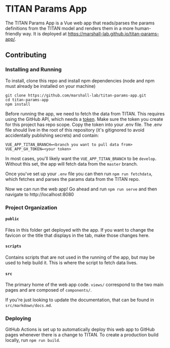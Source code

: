 # TITAN Params App

The TITAN Params App is a Vue web app that reads/parses the params definitions from the TITAN model and renders them in a more human-friendly way.  It is deployed at https://marshall-lab.github.io/titan-params-app/.

## Contributing

### Installing and Running

To install, clone this repo and install npm dependencies (node and npm must already be installed on your machine)

```
git clone https://github.com/marshall-lab/titan-params-app.git
cd titan-params-app
npm install
```

Before running the app, we need to fetch the data from TITAN.  This requires using the GitHub API, which needs a [token](https://help.github.com/en/github/authenticating-to-github/creating-a-personal-access-token-for-the-command-line). Make sure the token you create for this project has repo scope. Copy the token into your .env file.  The .env file should live in the root of this repository (it's gitignored to avoid accidentally publishing secrets) and contain:

```
VUE_APP_TITAN_BRANCH=<branch you want to pull data from>
VUE_APP_GH_TOKEN=<your token>
```

In most cases, you'll likely want the `VUE_APP_TITAN_BRANCH` to be `develop`.  Without this set, the app will fetch data from the `master` branch.

Once you've set up your `.env` file you can then run `npm run fetchdata`, which fetches and parses the params data from the TITAN repo.

Now we can run the web app! Go ahead and run `npm run serve` and then navigate to http://localhost:8080

### Project Organization

#### `public`

Files in this folder get deployed with the app. If you want to change the favicon or the title that displays in the tab, make those changes here.

#### `scripts`

Contains scripts that are not used in the running of the app, but may be used to help build it.  This is where the script to fetch data lives.

#### `src`

The primary home of the web app code. `views/` correspond to the two main pages and are composed of `components/`.

If you're just looking to update the documentation, that can be found in `src/markdown/docs.md`.

### Deploying

GitHub Actions is set up to automatically deploy this web app to GitHub pages whenever there is a change to TITAN.  To create a production build locally, run `npm run build`.
